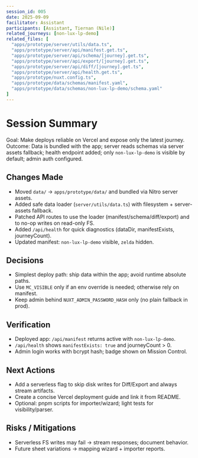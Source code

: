```yaml
---
session_id: 005
date: 2025-09-09
facilitator: Assistant
participants: [Assistant, Tiernan (Nile)]
related_journeys: [non-lux-lp-demo]
related_files: [
  "apps/prototype/server/utils/data.ts",
  "apps/prototype/server/api/manifest.get.ts",
  "apps/prototype/server/api/schema/[journey].get.ts",
  "apps/prototype/server/api/export/[journey].get.ts",
  "apps/prototype/server/api/diff/[journey].get.ts",
  "apps/prototype/server/api/health.get.ts",
  "apps/prototype/nuxt.config.ts",
  "apps/prototype/data/schemas/manifest.yaml",
  "apps/prototype/data/schemas/non-lux-lp-demo/schema.yaml"
]
---
```


# Session Summary

Goal: Make deploys reliable on Vercel and expose only the latest journey. Outcome: Data is bundled with the app; server reads schemas via server assets fallback; health endpoint added; only `non-lux-lp-demo` is visible by default; admin auth configured.

## Changes Made

- Moved `data/` → `apps/prototype/data/` and bundled via Nitro server assets.
- Added safe data loader (`server/utils/data.ts`) with filesystem + server-assets fallback.
- Patched API routes to use the loader (manifest/schema/diff/export) and to no-op writes on read-only FS.
- Added `/api/health` for quick diagnostics (dataDir, manifestExists, journeyCount).
- Updated manifest: `non-lux-lp-demo` visible, `zelda` hidden.

## Decisions

- Simplest deploy path: ship data within the app; avoid runtime absolute paths.
- Use `MC_VISIBLE` only if an env override is needed; otherwise rely on manifest.
- Keep admin behind `NUXT_ADMIN_PASSWORD_HASH` only (no plain fallback in prod).

## Verification

- Deployed app: `/api/manifest` returns active with `non-lux-lp-demo`.
- `/api/health` shows `manifestExists: true` and journeyCount > 0.
- Admin login works with bcrypt hash; badge shown on Mission Control.

## Next Actions

- Add a serverless flag to skip disk writes for Diff/Export and always stream artifacts.
- Create a concise Vercel deployment guide and link it from README.
- Optional: pnpm scripts for importer/wizard; light tests for visibility/parser.

## Risks / Mitigations

- Serverless FS writes may fail → stream responses; document behavior.
- Future sheet variations → mapping wizard + importer reports.

